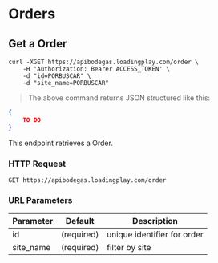 # Orders

## Get a Order

```shell
curl -XGET https://apibodegas.loadingplay.com/order \
    -H 'Authorization: Bearer ACCESS_TOKEN' \
    -d "id=PORBUSCAR" \
    -d "site_name=PORBUSCAR"
```

> The above command returns JSON structured like this:

```json
{
    TO DO
}
```

This endpoint retrieves a Order.

### HTTP Request

`GET https://apibodegas.loadingplay.com/order`

### URL Parameters

Parameter | Default | Description
--------- | ------- | -----------
id | (required) | unique identifier for order
site_name | (required) | filter by site

